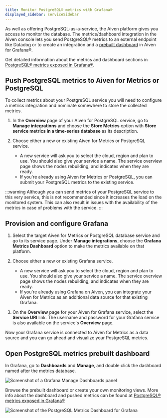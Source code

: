 ```yaml
---
title: Monitor PostgreSQL® metrics with Grafana®
displayed_sidebar: serviceSidebar
---
```


As well as offering PostgreSQL-as-a-service, the Aiven platform gives
you access to monitor the database. The metrics/dashboard integration in
the Aiven console lets you send PostgreSQL® metrics to an external
endpoint like Datadog or to create an integration and a
[prebuilt dashboard](/docs/products/postgresql/reference/pg-metrics) in Aiven for Grafana®.

Get detailed information about the
metrics and dashboard sections in
[PostgreSQL® metrics exposed in Grafana®](/docs/products/postgresql/reference/pg-metrics).

## Push PostgreSQL metrics to Aiven for Metrics or PostgreSQL

To collect metrics about your PostgreSQL service you will need to
configure a metrics integration and nominate somewhere to store the
collected metrics.

1.  In the **Overview** page of your Aiven for PostgreSQL service, go to
    **Manage integrations** and choose the **Store Metrics** option with
    **Store service metrics in a time-series database** as its
    description.
1.  Choose either a new or existing Aiven for Metrics or PostgreSQL
    service.

    -   A new service will ask you to select the cloud, region and plan
        to use. You should also give your service a name. The service
        overview page shows the nodes rebuilding, and indicates
        when they are ready.
    -   If you're already using Aiven for Metrics or PostgreSQL,
        you can submit your PostgreSQL metrics to the existing service.

:::warning
Although you can send metrics of your PostgreSQL service to this very
service, this is not recommended since it increases the load on the
monitored system. This can also result in issues with the availability
of the metrics in case of problems with the service.
:::

## Provision and configure Grafana

1.  Select the target Aiven for Metrics or PostgreSQL database service and
    go to its service page. Under **Manage integrations**, choose the
    **Grafana Metrics Dashboard** option to make the metrics available on
    that platform.

1.  Choose either a new or existing Grafana service.

    -   A new service will ask you to select the cloud, region and
        plan to use. You should also give your service a name. The
        service overview page shows the nodes rebuilding, and
        indicates when they are ready.
    -   If you're already using Grafana on Aiven, you can integrate
        your Aiven for Metrics as an additional data source for that existing
        Grafana.

1.  On the **Overview** page for your Aiven for Grafana service, select
    the **Service URI** link. The username and password for your Grafana
    service is also available on the service's **Overview** page.

Now your Grafana service is connected to Aiven for Metrics as a data source and you
can go ahead and visualize your PostgreSQL metrics.

## Open PostgreSQL metrics prebuilt dashboard

In Grafana, go to **Dashboards** and **Manage**, and double click the
dashboard named after the metrics database.

![Screenshot of a Grafana Manage Dashboards panel](/images/content/products/postgresql/metrics-dashboard-manage.png)

Browse the prebuilt dashboard or create your own monitoring views. More
info about the dashboard and pushed metrics can be found at
[PostgreSQL® metrics exposed in Grafana®](/docs/products/postgresql/reference/pg-metrics)

![Screenshot of the PostgreSQL Metrics Dashboard for Grafana](/images/content/products/postgresql/metrics-dashboard-global.png)
